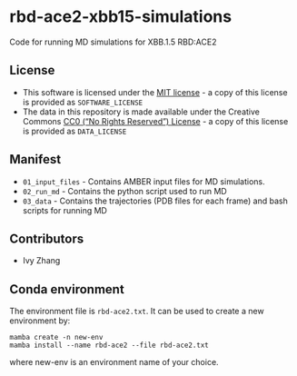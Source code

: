 # rbd-ace2-xbb15-simulations

Code for running MD simulations for XBB.1.5 RBD:ACE2

## License
* This software is licensed under the [MIT license](https://opensource.org/licenses/MIT) - a copy of this license is provided as `SOFTWARE_LICENSE`
* The data in this repository is made available under the Creative Commons [CC0 (“No Rights Reserved”) License](https://creativecommons.org/share-your-work/public-domain/cc0/) - a copy of this license is provided as `DATA_LICENSE`

## Manifest

* `01_input_files` - Contains AMBER input files for MD simulations.
* `02_run_md` - Contains the python script used to run MD
* `03_data` - Contains the trajectories (PDB files for each frame) and bash scripts for running MD

## Contributors

* Ivy Zhang

## Conda environment
The environment file is `rbd-ace2.txt`. It can be used to create a new environment by:
```
mamba create -n new-env
mamba install --name rbd-ace2 --file rbd-ace2.txt
```
where new-env is an environment name of your choice.
